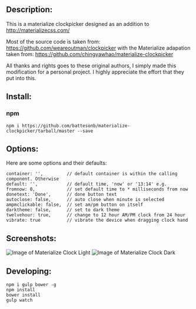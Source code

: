 ## Description:
This is a materialize clockpicker designed as an addition to http://materializecss.com/

Most of the source code is taken from: 
https://github.com/weareoutman/clockpicker
with the Materialize adapation taken from:
https://github.com/chingyawhao/materialize-clockpicker

All thanks and rights goes to these original authors, I simply made this modification for a personal project.
I highly appreciate the effort that they put into this.

## Install:

### npm
`npm i https://github.com/battesonb/materialize-clockpicker/tarball/master --save`

## Options:
Here are some options and their defaults:
```
container: '',         // default container is within the calling component. Otherwise
default: '',           // default time, 'now' or '13:14' e.g.
fromnow: 0,            // set default time to * milliseconds from now
donetext: 'Done',      // done button text
autoclose: false,      // auto close when minute is selected
ampmclickable: false,  // set am/pm button on itself
darktheme: false,      // set to dark theme
twelvehour: true,      // change to 12 hour AM/PM clock from 24 hour
vibrate: true          // vibrate the device when dragging clock hand
```

## Screenshots:
![Image of Materialize Clock Light](https://github.com/battesonb/materialize-clockpicker/blob/master/images/material-clock-light.PNG)
![Image of Materialize Clock Dark](https://github.com/battesonb/materialize-clockpicker/blob/master/images/material-clock-dark.PNG)


## Developing:
```
npm i gulp bower -g
npm install
bower install
gulp watch
```